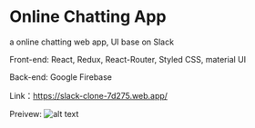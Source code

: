 # Online Chatting App

a online chatting web app, UI base on Slack

Front-end: React, Redux, React-Router, Styled CSS, material UI

Back-end: Google Firebase

Link：https://slack-clone-7d275.web.app/

Preivew: ![alt text](https://github.com/ULINCHEN/Slack_Clone/blob/main/Screenshot%202022-11-06%20at%2001.20.11.png)

